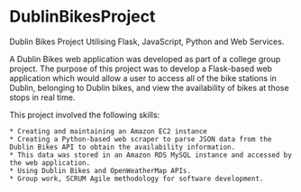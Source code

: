 # DublinBikesProject
Dublin Bikes Project Utilising Flask, JavaScript, Python and Web Services.

A Dublin Bikes web application was developed as part of a college group project. The purpose of this project was to develop a Flask-based web application which would allow a user to access all of the bike stations in Dublin, belonging to Dublin bikes, and view the availability of bikes at those stops in real time.

This project involved the following skills:

    * Creating and maintaining an Amazon EC2 instance
    * Creating a Python-based web scraper to parse JSON data from the Dublin Bikes API to obtain the availability information.
    * This data was stored in an Amazon RDS MySQL instance and accessed by the web application.
    * Using Dublin Bikes and OpenWeatherMap APIs.
    * Group work, SCRUM Agile methodology for software development.
